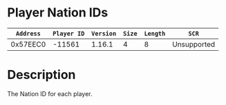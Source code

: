 # Player Nation IDs

| `Address` | `Player ID` | `Version` | `Size` | `Length` | `SCR` |
| ---------- | ----------- | --------- | ------ | -------- | ---- |
| 0x57EEC0 | -11561 | 1.16.1 | 4 | 8 | Unsupported |

# Description

The Nation ID for each player.
